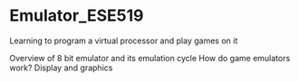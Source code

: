 # Emulator_ESE519

Learning to program a virtual processor and play games on it

Overview of 8 bit emulator and its emulation cycle
How do game emulators work?
Display and graphics 
